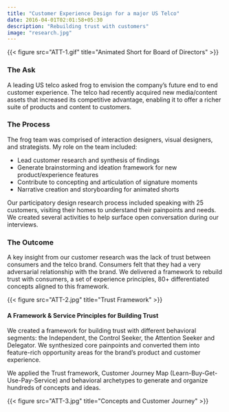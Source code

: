 ```yaml
---
title: "Customer Experience Design for a major US Telco"
date: 2016-04-01T02:01:58+05:30
description: "Rebuilding trust with customers"
image: "research.jpg"
---
```


{{< figure src="ATT-1.gif" title="Animated Short for Board of Directors" >}} 

### The Ask
A leading US telco asked frog to envision the company’s future end to end customer experience. The telco had recently acquired new media/content assets that increased its competitive advantage, enabling it to offer a richer suite of products and content to customers.

### The Process
The frog team was comprised of interaction designers, visual designers, and strategists. My role on the team included:
- Lead customer research and synthesis of findings
- Generate brainstorming and ideation framework for new product/experience features
- Contribute to concepting and articulation of signature moments
- Narrative creation and storyboarding for animated shorts

Our participatory design research process included speaking with 25 customers, visiting their homes to understand their painpoints and needs. We created several activities to help surface open conversation during our interviews.

### The Outcome
A key insight from our customer research was the lack of trust between consumers and the telco brand. Consumers felt that they had a very adversarial relationship with the brand. We delivered a framework to rebuild trust with consumers, a set of experience principles, 80+ differentiated concepts aligned to this framework.

{{< figure src="ATT-2.jpg" title="Trust Framework" >}} 

#### A Framework & Service Principles for Building Trust
We created a framework for building trust with different behavioral segments: the Independent, the Control Seeker, the Attention Seeker and Delegator. We synthesized core painpoints and converted them into feature-rich opportunity areas for the brand’s product and customer experience.

We applied the Trust framework, Customer Journey Map (Learn-Buy-Get-Use-Pay-Service) and behavioral archetypes to generate and organize hundreds of concepts and ideas.

{{< figure src="ATT-3.jpg" title="Concepts and Customer Journey" >}} 

